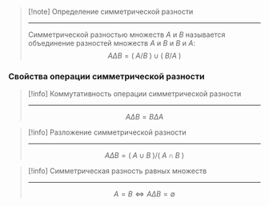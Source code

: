 > [!note] Определение симметрической разности
>
> ---
> Симметрической разностью множеств $A$ и $B$ называется объединение разностей множеств $A$ и $B$ и $B$ и $A$: $$A \Delta B = (\; A / B \;) \cup (\; B / A \;)$$

### Свойства операции симметрической разности

> [!info] Коммутативность операции симметрической разности
>
> ---
> $$A \Delta B = B \Delta A$$

> [!info] Разложение симметрической разности
>
> ---
> $$A \Delta B = (\; A \cup B \;) / (\; A \cap B \;)$$

> [!info] Симметрическая разность равных множеств
>
> ---
> $$A = B \iff A \Delta B = \emptyset$$
